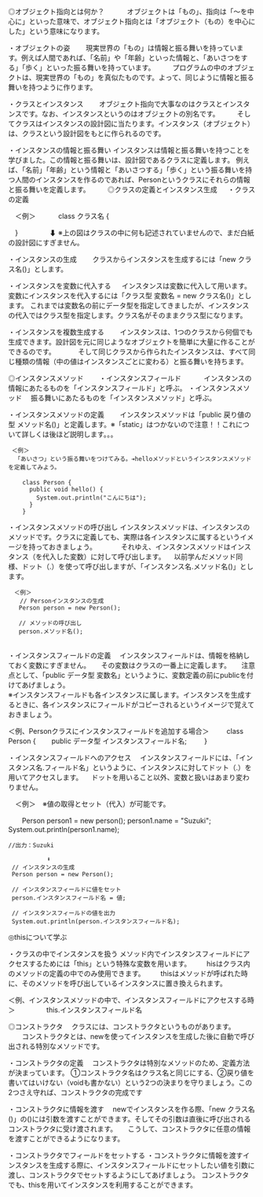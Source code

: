 ◎オブジェクト指向とは何か？
　　　オブジェクトは「もの」、指向は「〜を中心に」といった意味で、オブジェクト指向とは「オブジェクト（もの）を中心にした」という意味になります。
 
 ・オブジェクトの姿
 　　現実世界の「もの」は情報と振る舞いを持っています。例えば人間であれば、「名前」や「年齢」といった情報と、「あいさつをする」「歩く」といった振る舞いを持っています。
　　 プログラムの中のオブジェクトは、現実世界の「もの」を真似たものです。よって、同じように情報と振る舞いを持つように作ります。

 ・クラスとインスタンス
 　　オブジェクト指向で大事なのはクラスとインスタンスです。なお、インスタンスというのはオブジェクトの別名です。
　　 そしてクラスはインスタンスの設計図に当たります。インスタンス（オブジェクト）は、クラスという設計図をもとに作られるのです。
   
 ・インスタンスの情報と振る舞い
    インスタンスは情報と振る舞いを持つことを学びました。この情報と振る舞いは、設計図であるクラスに定義します。
    例えば、「名前」「年齢」という情報と「あいさつする」「歩く」という振る舞いを持つ人間のインスタンスを作るのであれば、Personというクラスにそれらの情報と振る舞いを定義します。
 　　
◎クラスの定義とインスタンス生成
　
 ・クラスの定義
 
 　＜例＞
　　　class クラス名 {
   
   　}  　
    　　　⬇
    ※上の図はクラスの中に何も記述されていませんので、まだ白紙の設計図にすぎません。
    
 ・インスタンスの生成
 　　クラスからインスタンスを生成するには「new クラス名()」とします。
   
 ・インスタンスを変数に代入する
 　  インスタンスは変数に代入して用います。
     変数にインスタンスを代入するには「クラス型 変数名 = new クラス名()」とします。
     これまでは変数名の前にデータ型を指定してきましたが、インスタンスの代入ではクラス型を指定します。クラス名がそのままクラス型になります。
     
  ・インスタンスを複数生成する
  　　インスタンスは、1つのクラスから何個でも生成できます。設計図を元に同じようなオブジェクトを簡単に大量に作ることができるのです。
　　　そして同じクラスから作られたインスタンスは、すべて同じ種類の情報（中の値はインスタンスごとに変わる）と振る舞いを持ちます。
   
◎インスタンスメソッド
　　・インスタンスフィールド
 　　　インスタンスの情報にあたるものを「インスタンスフィールド」と呼ぶ。
   ・インスタンスメソッド
    　振る舞いにあたるものを「インスタンスメソッド」と呼ぶ。
     
   ・インスタンスメソッドの定義
   　　インスタンスメソッドは「public 戻り値の型 メソッド名()」と定義します。※「static」はつかないので注意！！これについて詳しくは後ほど説明します。。。
     
     ＜例＞　
     　「あいさつ」という振る舞いをつけてみる。➔helloメソッドというインスタンスメソッドを定義してみよう。
     　
        class Person {
          public void hello() {
            System.out.println("こんにちは");
          }
        }
        
   ・インスタンスメソッドの呼び出し
      インスタンスメソッドは、インスタンスのメソッドです。クラスに定義しても、実際は各インスタンスに属するというイメージを持っておきましょう。
　　　 それゆえ、インスタンスメソッドはインスタンス（を代入した変数）に対して呼び出します。
    　以前学んだメソッド同様、ドット（.）を使って呼び出しますが、「インスタンス名.メソッド名()」とします。
    
    　＜例＞
    　　// Personインスタンスの生成
       Person person = new Person();

       // メソッドの呼び出し
       person.メソッド名();
    　
     
・インスタンスフィールドの定義
 　インスタンスフィールドは、情報を格納しておく変数にすぎません。
　 その変数はクラスの一番上に定義します。
　 注意点として、「public データ型 変数名」というように、変数定義の前にpublicを付けてあげましょう。   
  ※インスタンスフィールドも各インスタンスに属します。インスタンスを生成するときに、各インスタンスにフィールドがコピーされるというイメージで覚えておきましょう。  
  
  ＜例、Personクラスにインスタンスフィールドを追加する場合＞
  　　
    class Person {
  　　public データ型 インスタンスフィールド名;
　　 }
   
・インスタンスフィールドへのアクセス
　インスタンスフィールドには、「インスタンス名.フィールド名」というように、インスタンスに対してドット（.）を用いてアクセスします。
　ドットを用いること以外、変数と扱いはあまり変わりません。
 
 　＜例＞　※値の取得とセット（代入）が可能です。
  
 　　Person person1 = new person();
    person1.name = "Suzuki";
    System.out.println(person1.name);
    
    //出力：Suzuki
    
               ⬇
     // インスタンスの生成
     Person person = new Person();

     // インスタンスフィールドに値をセット
     person.インスタンスフィールド名 = 値;

     // インスタンスフィールドの値を出力
     System.out.println(person.インスタンスフィールド名);
    
◎thisについて学ぶ
  
  ・クラスの中でインスタンスを扱う
    メソッド内でインスタンスフィールドにアクセスするためには「this」という特殊な変数を用います。
　　hisはクラス内のメソッドの定義の中でのみ使用できます。
　　thisはメソッドが呼ばれた時に、そのメソッドを呼び出しているインスタンスに置き換えられます。
  
  ＜例、インスタンスメソッドの中で、インスタンスフィールドにアクセスする時＞
　　　　
    this.インスタンスフィールド名
    
◎コンストラクタ
  　クラスには、コンストラクタというものがあります。
　　コンストラクタとは、newを使ってインスタンスを生成した後に自動で呼び出される特別なメソッドです。
  
  ・コンストラクタの定義
  　コンストラクタは特別なメソッドのため、定義方法が決まっています。
   ①コンストラクタ名はクラス名と同じにする、②戻り値を書いてはいけない（voidも書かない）という2つの決まりを守りましょう。この2つさえ守れば、コンストラクタの完成です
   
 ・コンストラクタに情報を渡す
 　newでインスタンスを作る際、「new クラス名()」の()には引数を渡すことができます。そしてその引数は直後に呼び出されるコンストラクタに受け渡されます。
　 こうして、コンストラクタに任意の情報を渡すことができるようになります。
  
 ・コンストラクタでフィールドをセットする
 ・コンストラクタに情報を渡すインスタンスを生成する際に、インスタンスフィールドにセットしたい値を引数に渡し、コンストラクタでセットするようにしてあげましょう。
コンストラクタでも、thisを用いてインスタンスを利用することができます。
 　　
